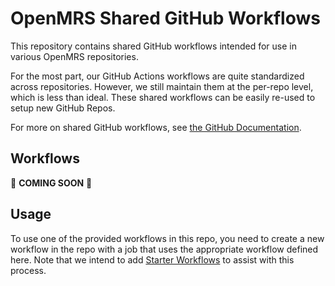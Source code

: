 # OpenMRS Shared GitHub Workflows

This repository contains shared GitHub workflows intended for use in various OpenMRS repositories.

For the most part, our GitHub Actions workflows are quite standardized across repositories. However, we still maintain them at the per-repo level, which is less than ideal. These shared workflows can be easily re-used to setup new GitHub Repos.

For more on shared GitHub workflows, see [the GitHub Documentation](https://docs.github.com/en/actions/using-workflows/reusing-workflows).

## Workflows

🚧 **COMING SOON** 🚧

## Usage

To use one of the provided workflows in this repo, you need to create a new workflow in the repo with a job that uses the appropriate workflow defined here. Note that we intend to add [Starter Workflows](https://docs.github.com/en/actions/using-workflows/creating-starter-workflows-for-your-organization) to assist with this process.
